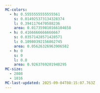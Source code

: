 ```yaml
---
MC-colors:
  - h: 0.5555555555555561
    s: 0.014925373134328374
    l: 0.3941176470588236
    area: 0.017359810166104658
  - h: 0.4166666666666667
    s: 0.03571428571428571
    l: 0.10980392156862745
    area: 0.05626326963906582
  - h: 0
    s: 0
    l: 0.8
    area: 0.9263769201948295
MC-size:
  - 2808
  - 1816
MC-last-updated: 2025-09-04T08:15:07.763Z
---
```

